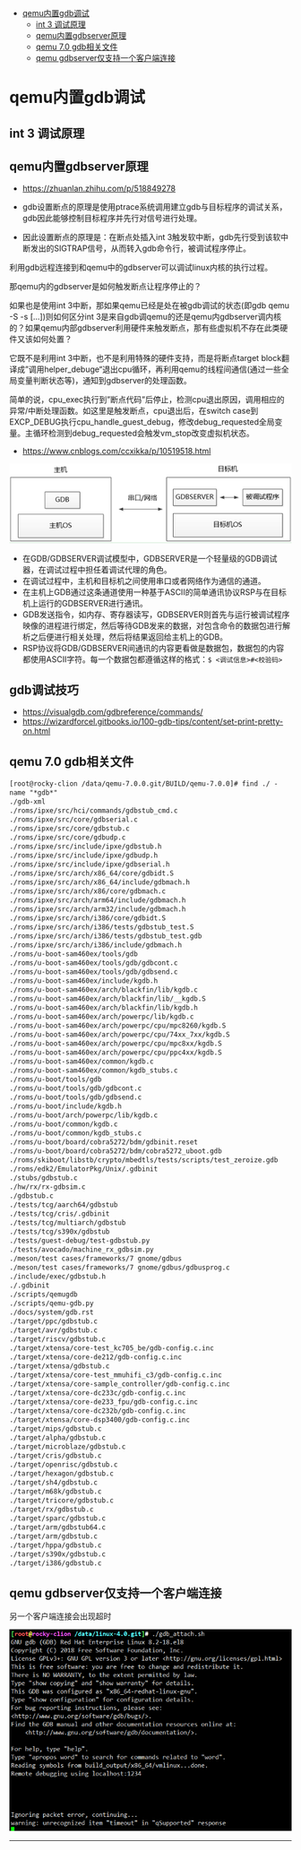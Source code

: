 <!-- MDTOC maxdepth:6 firsth1:1 numbering:0 flatten:0 bullets:1 updateOnSave:1 -->

- [qemu内置gdb调试](#qemu内置gdb调试)   
   - [int 3 调试原理](#int-3-调试原理)   
   - [qemu内置gdbserver原理](#qemu内置gdbserver原理)   
   - [qemu 7.0 gdb相关文件](#qemu-70-gdb相关文件)   
   - [qemu gdbserver仅支持一个客户端连接](#qemu-gdbserver仅支持一个客户端连接)   

<!-- /MDTOC -->

# qemu内置gdb调试

## int 3 调试原理





## qemu内置gdbserver原理

* <https://zhuanlan.zhihu.com/p/518849278>

* gdb设置断点的原理是使用ptrace系统调用建立gdb与目标程序的调试关系，gdb因此能够控制目标程序并先行对信号进行处理。
* 因此设置断点的原理是：在断点处插入int 3触发软中断，gdb先行受到该软中断发出的SIGTRAP信号，从而转入gdb命令行，被调试程序停止。

利用gdb远程连接到和qemu中的gdbserver可以调试linux内核的执行过程。

那qemu内的gdbserver是如何触发断点让程序停止的？

如果也是使用int 3中断，那如果qemu已经是处在被gdb调试的状态(即gdb qemu -S -s [...])则如何区分int 3是来自gdb调qemu的还是qemu内gdbserver调内核的？如果qemu内部gdbserver利用硬件来触发断点，那有些虚拟机不存在此类硬件又该如何处置？

它既不是利用int 3中断，也不是利用特殊的硬件支持，而是将断点target block翻译成”调用helper_debuge“退出cpu循环，再利用qemu的线程间通信(通过一些全局变量判断状态等)，通知到gdbserver的处理函数。

简单的说，cpu_exec执行到”断点代码”后停止，检测cpu退出原因，调用相应的异常/中断处理函数。如这里是触发断点，cpu退出后，在switch case到EXCP_DEBUG执行cpu_handle_guest_debug，修改debug_requested全局变量。主循环检测到debug_requested会触发vm_stop改变虚拟机状态。

* <https://www.cnblogs.com/ccxikka/p/10519518.html>

![20220729_104021_37](image/20220729_104021_37.png)

* 在GDB/GDBSERVER调试模型中，GDBSERVER是一个轻量级的GDB调试器，在调试过程中担任着调试代理的角色。
* 在调试过程中，主机和目标机之间使用串口或者网络作为通信的通道。
* 在主机上GDB通过这条通道使用一种基于ASCII的简单通讯协议RSP与在目标机上运行的GDBSERVER进行通讯。
* GDB发送指令，如内存、寄存器读写，GDBSERVER则首先与运行被调试程序映像的进程进行绑定，然后等待GDB发来的数据，对包含命令的数据包进行解析之后便进行相关处理，然后将结果返回给主机上的GDB。
* RSP协议将GDB/GDBSERVER间通讯的内容更看做是数据包，数据包的内容都使用ASCII字符。每一个数据包都遵循这样的格式：```$ <调试信息>#<校验码>```

## gdb调试技巧

* <https://visualgdb.com/gdbreference/commands/>
* <https://wizardforcel.gitbooks.io/100-gdb-tips/content/set-print-pretty-on.html>


## qemu 7.0 gdb相关文件

```
[root@rocky-clion /data/qemu-7.0.0.git/BUILD/qemu-7.0.0]# find ./ -name "*gdb*"
./gdb-xml
./roms/ipxe/src/hci/commands/gdbstub_cmd.c
./roms/ipxe/src/core/gdbserial.c
./roms/ipxe/src/core/gdbstub.c
./roms/ipxe/src/core/gdbudp.c
./roms/ipxe/src/include/ipxe/gdbstub.h
./roms/ipxe/src/include/ipxe/gdbudp.h
./roms/ipxe/src/include/ipxe/gdbserial.h
./roms/ipxe/src/arch/x86_64/core/gdbidt.S
./roms/ipxe/src/arch/x86_64/include/gdbmach.h
./roms/ipxe/src/arch/x86/core/gdbmach.c
./roms/ipxe/src/arch/arm64/include/gdbmach.h
./roms/ipxe/src/arch/arm32/include/gdbmach.h
./roms/ipxe/src/arch/i386/core/gdbidt.S
./roms/ipxe/src/arch/i386/tests/gdbstub_test.S
./roms/ipxe/src/arch/i386/tests/gdbstub_test.gdb
./roms/ipxe/src/arch/i386/include/gdbmach.h
./roms/u-boot-sam460ex/tools/gdb
./roms/u-boot-sam460ex/tools/gdb/gdbcont.c
./roms/u-boot-sam460ex/tools/gdb/gdbsend.c
./roms/u-boot-sam460ex/include/kgdb.h
./roms/u-boot-sam460ex/arch/blackfin/lib/kgdb.c
./roms/u-boot-sam460ex/arch/blackfin/lib/__kgdb.S
./roms/u-boot-sam460ex/arch/blackfin/lib/kgdb.h
./roms/u-boot-sam460ex/arch/powerpc/lib/kgdb.c
./roms/u-boot-sam460ex/arch/powerpc/cpu/mpc8260/kgdb.S
./roms/u-boot-sam460ex/arch/powerpc/cpu/74xx_7xx/kgdb.S
./roms/u-boot-sam460ex/arch/powerpc/cpu/mpc8xx/kgdb.S
./roms/u-boot-sam460ex/arch/powerpc/cpu/ppc4xx/kgdb.S
./roms/u-boot-sam460ex/common/kgdb.c
./roms/u-boot-sam460ex/common/kgdb_stubs.c
./roms/u-boot/tools/gdb
./roms/u-boot/tools/gdb/gdbcont.c
./roms/u-boot/tools/gdb/gdbsend.c
./roms/u-boot/include/kgdb.h
./roms/u-boot/arch/powerpc/lib/kgdb.c
./roms/u-boot/common/kgdb.c
./roms/u-boot/common/kgdb_stubs.c
./roms/u-boot/board/cobra5272/bdm/gdbinit.reset
./roms/u-boot/board/cobra5272/bdm/cobra5272_uboot.gdb
./roms/skiboot/libstb/crypto/mbedtls/tests/scripts/test_zeroize.gdb
./roms/edk2/EmulatorPkg/Unix/.gdbinit
./stubs/gdbstub.c
./hw/rx/rx-gdbsim.c
./gdbstub.c
./tests/tcg/aarch64/gdbstub
./tests/tcg/cris/.gdbinit
./tests/tcg/multiarch/gdbstub
./tests/tcg/s390x/gdbstub
./tests/guest-debug/test-gdbstub.py
./tests/avocado/machine_rx_gdbsim.py
./meson/test cases/frameworks/7 gnome/gdbus
./meson/test cases/frameworks/7 gnome/gdbus/gdbusprog.c
./include/exec/gdbstub.h
./.gdbinit
./scripts/qemugdb
./scripts/qemu-gdb.py
./docs/system/gdb.rst
./target/ppc/gdbstub.c
./target/avr/gdbstub.c
./target/riscv/gdbstub.c
./target/xtensa/core-test_kc705_be/gdb-config.c.inc
./target/xtensa/core-de212/gdb-config.c.inc
./target/xtensa/gdbstub.c
./target/xtensa/core-test_mmuhifi_c3/gdb-config.c.inc
./target/xtensa/core-sample_controller/gdb-config.c.inc
./target/xtensa/core-dc233c/gdb-config.c.inc
./target/xtensa/core-de233_fpu/gdb-config.c.inc
./target/xtensa/core-dc232b/gdb-config.c.inc
./target/xtensa/core-dsp3400/gdb-config.c.inc
./target/mips/gdbstub.c
./target/alpha/gdbstub.c
./target/microblaze/gdbstub.c
./target/cris/gdbstub.c
./target/openrisc/gdbstub.c
./target/hexagon/gdbstub.c
./target/sh4/gdbstub.c
./target/m68k/gdbstub.c
./target/tricore/gdbstub.c
./target/rx/gdbstub.c
./target/sparc/gdbstub.c
./target/arm/gdbstub64.c
./target/arm/gdbstub.c
./target/hppa/gdbstub.c
./target/s390x/gdbstub.c
./target/i386/gdbstub.c
```

## qemu gdbserver仅支持一个客户端连接

另一个客户端连接会出现超时

![20220729_103403_93](image/20220729_103403_93.png)






























---
